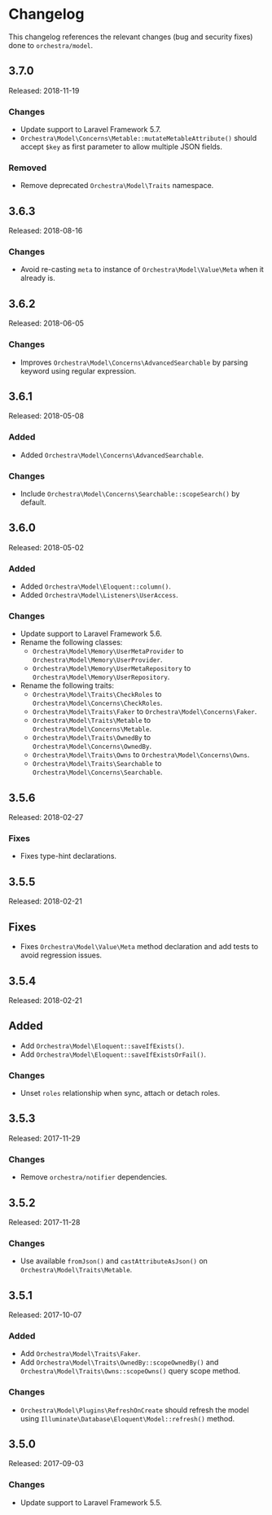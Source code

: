 # Changelog

This changelog references the relevant changes (bug and security fixes) done to `orchestra/model`.

## 3.7.0

Released: 2018-11-19

### Changes

* Update support to Laravel Framework 5.7.
* `Orchestra\Model\Concerns\Metable::mutateMetableAttribute()` should accept `$key` as first parameter to allow multiple JSON fields.

### Removed

* Remove deprecated `Orchestra\Model\Traits` namespace.

## 3.6.3

Released: 2018-08-16

### Changes

* Avoid re-casting `meta` to instance of `Orchestra\Model\Value\Meta` when it already is.

## 3.6.2

Released: 2018-06-05

### Changes

* Improves `Orchestra\Model\Concerns\AdvancedSearchable` by parsing keyword using regular expression.

## 3.6.1

Released: 2018-05-08

### Added

* Added `Orchestra\Model\Concerns\AdvancedSearchable`.

### Changes

* Include `Orchestra\Model\Concerns\Searchable::scopeSearch()` by default.

## 3.6.0

Released: 2018-05-02

### Added

* Added `Orchestra\Model\Eloquent::column()`.
* Added `Orchestra\Model\Listeners\UserAccess`.

### Changes

* Update support to Laravel Framework 5.6.
* Rename the following classes:
    - `Orchestra\Model\Memory\UserMetaProvider` to `Orchestra\Model\Memory\UserProvider`.
    - `Orchestra\Model\Memory\UserMetaRepository` to `Orchestra\Model\Memory\UserRepository`.
* Rename the following traits:
    - `Orchestra\Model\Traits\CheckRoles` to `Orchestra\Model\Concerns\CheckRoles`.
    - `Orchestra\Model\Traits\Faker` to `Orchestra\Model\Concerns\Faker`.
    - `Orchestra\Model\Traits\Metable` to `Orchestra\Model\Concerns\Metable`.
    - `Orchestra\Model\Traits\OwnedBy` to `Orchestra\Model\Concerns\OwnedBy`.
    - `Orchestra\Model\Traits\Owns` to `Orchestra\Model\Concerns\Owns`.
    - `Orchestra\Model\Traits\Searchable` to `Orchestra\Model\Concerns\Searchable`.

## 3.5.6

Released: 2018-02-27

### Fixes

* Fixes type-hint declarations.

## 3.5.5

Released: 2018-02-21

## Fixes

* Fixes `Orchestra\Model\Value\Meta` method declaration and add tests to avoid regression issues.

## 3.5.4

Released: 2018-02-21

## Added

* Add `Orchestra\Model\Eloquent::saveIfExists()`.
* Add `Orchestra\Model\Eloquent::saveIfExistsOrFail()`.

### Changes

* Unset `roles` relationship when sync, attach or detach roles.

## 3.5.3

Released: 2017-11-29

### Changes

* Remove `orchestra/notifier` dependencies.

## 3.5.2

Released: 2017-11-28

### Changes

* Use available `fromJson()` and `castAttributeAsJson()` on `Orchestra\Model\Traits\Metable`.

## 3.5.1

Released: 2017-10-07

### Added

* Add `Orchestra\Model\Traits\Faker`.
* Add `Orchestra\Model\Traits\OwnedBy::scopeOwnedBy()` and `Orchestra\Model\Traits\Owns::scopeOwns()` query scope method.

### Changes

* `Orchestra\Model\Plugins\RefreshOnCreate` should refresh the model using `Illuminate\Database\Eloquent\Model::refresh()` method.

## 3.5.0

Released: 2017-09-03

### Changes

* Update support to Laravel Framework 5.5.
